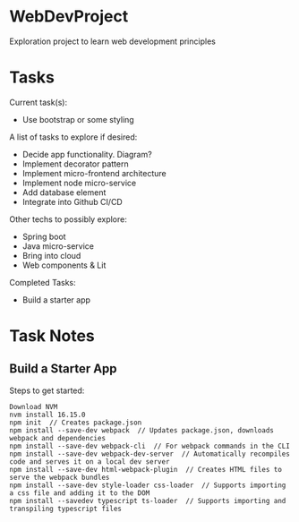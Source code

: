 # WebDevProject
Exploration project to learn web development principles

# Tasks
Current task(s):  
- Use bootstrap or some styling

A list of tasks to explore if desired:
- Decide app functionality. Diagram?
- Implement decorator pattern
- Implement micro-frontend architecture
- Implement node micro-service
- Add database element
- Integrate into Github CI/CD

Other techs to possibly explore:
- Spring boot
- Java micro-service
- Bring into cloud
- Web components & Lit

Completed Tasks:
- Build a starter app

# Task Notes
## Build a Starter App
Steps to get started:
```shell
Download NVM
nvm install 16.15.0
npm init  // Creates package.json
npm install --save-dev webpack  // Updates package.json, downloads webpack and dependencies
npm install --save-dev webpack-cli  // For webpack commands in the CLI
npm install --save-dev webpack-dev-server  // Automatically recompiles code and serves it on a local dev server
npm install --save-dev html-webpack-plugin  // Creates HTML files to serve the webpack bundles
npm install --save-dev style-loader css-loader  // Supports importing a css file and adding it to the DOM
npm install --savedev typescript ts-loader  // Supports importing and transpiling typescript files
```